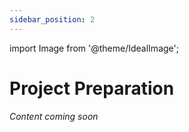 ```yaml
---
sidebar_position: 2
---
```


import Image from '@theme/IdealImage';

# Project Preparation

_Content coming soon_